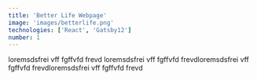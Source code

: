 ```yaml
---
title: 'Better Life Webpage'
image: 'images/betterlife.png'
technologies: ['React', 'Gatsby12']
number: 1
---
```

loremsdsfrei vff fgffvfd frevd loremsdsfrei vff fgffvfd frevdloremsdsfrei vff fgffvfd frevdloremsdsfrei vff fgffvfd frevd